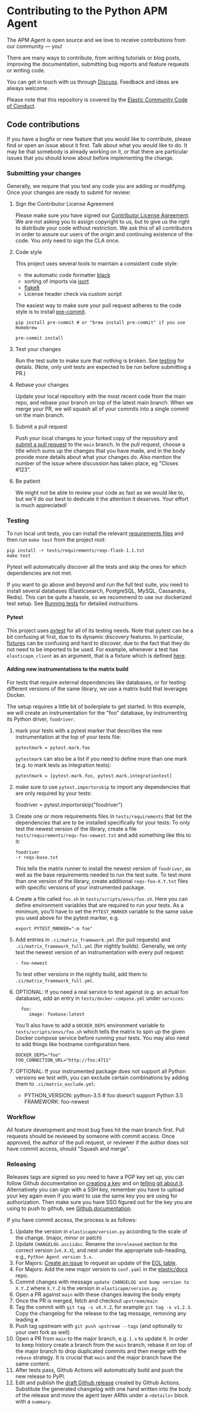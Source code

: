 # Contributing to the Python APM Agent

The APM Agent is open source and we love to receive contributions from our community — you!

There are many ways to contribute,
from writing tutorials or blog posts,
improving the documentation,
submitting bug reports and feature requests or writing code.

You can get in touch with us through [Discuss](https://discuss.elastic.co/c/apm).
Feedback and ideas are always welcome.

Please note that this repository is covered by the [Elastic Community Code of Conduct](https://www.elastic.co/community/codeofconduct).

## Code contributions

If you have a bugfix or new feature that you would like to contribute,
please find or open an issue about it first.
Talk about what you would like to do.
It may be that somebody is already working on it,
or that there are particular issues that you should know about before implementing the change.

### Submitting your changes

Generally, we require that you test any code you are adding or modifying.
Once your changes are ready to submit for review:

1.  Sign the Contributor License Agreement

    Please make sure you have signed our [Contributor License Agreement](https://www.elastic.co/contributor-agreement/).
    We are not asking you to assign copyright to us,
    but to give us the right to distribute your code without restriction.
    We ask this of all contributors in order to assure our users of the origin and continuing existence of the code.
    You only need to sign the CLA once.

1.  Code style

    This project uses several tools to maintain a consistent code style:

    -   the automatic code formatter [black](https://black.readthedocs.io/en/stable/)
    -   sorting of imports via [isort](https://isort.readthedocs.io/en/latest/)
    -   [flake8](http://flake8.pycqa.org/en/latest/)
    -   License header check via custom script

    The easiest way to make sure your pull request adheres to the code style
    is to install [pre-commit](https://pre-commit.com/).

        pip install pre-commit # or "brew install pre-commit" if you use Homebrew

        pre-commit install

1.  Test your changes

    Run the test suite to make sure that nothing is broken.
    See [testing](#testing) for details. (Note, only unit tests are expected
    to be run before submitting a PR.)

1.  Rebase your changes

    Update your local repository with the most recent code from the main repo,
    and rebase your branch on top of the latest main branch.
    When we merge your PR, we will squash all of your commits into a single
    commit on the main branch.

1.  Submit a pull request

    Push your local changes to your forked copy of the repository and [submit a pull request](https://help.github.com/articles/using-pull-requests) to the `main` branch.
    In the pull request,
    choose a title which sums up the changes that you have made,
    and in the body provide more details about what your changes do.
    Also mention the number of the issue where discussion has taken place,
    eg "Closes #123".

1.  Be patient

    We might not be able to review your code as fast as we would like to,
    but we'll do our best to dedicate it the attention it deserves.
    Your effort is much appreciated!

### Testing

To run local unit tests, you can install the relevant
[requirements files](https://github.com/elastic/apm-agent-python/tree/main/tests/requirements)
and then run `make test` from the project root:

    pip install -r tests/requirements/reqs-flask-1.1.txt
    make test

Pytest will automatically discover all the tests and skip the ones for which
dependencies are not met.

If you want to go above and beyond and run the full test suite,
you need to install several databases (Elasticsearch, PostgreSQL, MySQL, Cassandra, Redis).
This can be quite a hassle, so we recommend to use our dockerized test setup.
See [Running tests](https://www.elastic.co/guide/en/apm/agent/python/main/run-tests-locally.html) for detailed instructions.

#### Pytest

This project uses [pytest](https://docs.pytest.org/en/latest/) for all of its
testing needs. Note that pytest can be a bit confusing at first, due to its
dynamic discovery features. In particular,
[fixtures](https://docs.pytest.org/en/stable/fixture.html) can be confusing
and hard to discover, due to the fact that they do not need to be imported to
be used. For example, whenever a test has `elasticapm_client` as an argument,
that is a fixture which is defined
[here](https://github.com/elastic/apm-agent-python/blob/ed4ce5fd5db3cc091a54d3328384fbce62635bbb/tests/fixtures.py#L150).

#### Adding new instrumentations to the matrix build

For tests that require external dependencies like databases, or for testing different versions of the same library,
we use a matrix build that leverages Docker.

The setup requires a little bit of boilerplate to get started.
In this example, we will create an instrumentation for the "foo" database, by instrumenting its Python driver, `foodriver`.

1.  mark your tests with a pytest marker that describes the new instrumentation at the top of your tests file:

        pytestmark = pytest.mark.foo

    `pytestmark` can also be a list if you need to define more than one mark (e.g. to mark tests as integration tests):

        pytestmark = [pytest.mark.foo, pytest.mark.integrationtest]

1.  make sure to use `pytest.importorskip` to import any dependencies that are only required by your tests:

    foodriver = pytest.importorskip("foodriver")

1.  Create one or more requirements files in `tests/requirements` that list the dependencies that are to be installed specifically for your tests:
    To only test the newest version of the library, create a file `tests/requirements/reqs-foo-newest.txt` and add something like this to it:

        foodriver
        -r reqs-base.txt

    This tells the matrix runner to install the newest version of `foodriver`, as well as the base requirements needed to run the test suite.
    To test more than one version of the library, create additional `reqs-foo-X.Y.txt` files with specific versions of your instrumented package.

1.  Create a file called `foo.sh` in `tests/scripts/envs/foo.sh`.
    Here you can define environment variables that are required to run your tests.
    As a minimum, you'll have to set the `PYTEST_MARKER` variable to the same value you used above for the pytest marker, e.g.

        export PYTEST_MARKER="-m foo"

1.  Add entries in `.ci/matrix_framework.yml` (for pull requests) and `.ci/matrix_framework_full.yml` (for nightly builds).
    Generally, we only test the newest version of an instrumentation with every pull request:

        - foo-newest

    To test other versions in the nightly build, add them to `.ci/matrix_framework_full.yml`.

1.  OPTIONAL: If you need a real service to test against (e.g. an actual foo database), add an entry in `tests/docker-compose.yml` under `services`:

          foo:
             image: foobase:latest

    You'll also have to add a `DOCKER_DEPS` environment variable to `tests/scripts/envs/foo.sh` which tells the matrix
    to spin up the given Docker compose service before running your tests.
    You may also need to add things like hostname configuration here.

        DOCKER_DEPS="foo"
        FOO_CONNECTION_URL="http://foo:4711"

1.  OPTIONAL: If your instrumented package does not support all Python versions we test with, you can exclude certain combinations by adding them to `.ci/matrix_exclude.yml`:

    -   PYTHON_VERSION: python-3.5 # foo doesn't support Python 3.5
        FRAMEWORK: foo-newest

### Workflow

All feature development and most bug fixes hit the main branch first.
Pull requests should be reviewed by someone with commit access.
Once approved, the author of the pull request,
or reviewer if the author does not have commit access,
should "Squash and merge".

### Releasing

Releases tags are signed so you need to have a PGP key set up, you can follow Github documentation on [creating a key](https://docs.github.com/en/authentication/managing-commit-signature-verification/generating-a-new-gpg-key) and
on [telling git about it](https://docs.github.com/en/authentication/managing-commit-signature-verification/telling-git-about-your-signing-key). Alternatively you can sign with a SSH key, remember you have to upload your key
again even if you want to use the same key you are using for authorization.
Then make sure you have SSO figured out for the key you are using to push to github, see [Github documentation](https://docs.github.com/articles/authenticating-to-a-github-organization-with-saml-single-sign-on/).

If you have commit access, the process is as follows:

1. Update the version in `elasticapm/version.py` according to the scale of the change. (major, minor or patch)
1. Update `CHANGELOG.asciidoc`. Rename the `Unreleased` section to the correct version (`vX.X.X`), and nest under the appropriate sub-heading, e.g., `Python Agent version 5.x`.
1. For Majors: [Create an issue](https://github.com/elastic/website-requests/issues/new) to request an update of the [EOL table](https://www.elastic.co/support/eol).
1. For Majors: Add the new major version to `conf.yaml` in the [elastic/docs](https://github.com/elastic/docs) repo.
1. Commit changes with message `update CHANGELOG and bump version to X.Y.Z`
   where `X.Y.Z` is the version in `elasticapm/version.py`
1. Open a PR against `main` with these changes leaving the body empty
1. Once the PR is merged, fetch and checkout `upstream/main`
1. Tag the commit with `git tag -s vX.Y.Z`, for example `git tag -s v1.2.3`.
   Copy the changelog for the release to the tag message, removing any leading `#`.
1. Push tag upstream with `git push upstream --tags` (and optionally to your own fork as well)
1. Open a PR from `main` to the major branch, e.g. `1.x` to update it. In order to keep history create a
   branch from the `main` branch, rebase it on top of the major branch to drop duplicated commits and then
   merge with the `rebase` strategy. It is crucial that `main` and the major branch have the same content.
1. After tests pass, Github Actions will automatically build and push the new release to PyPI.
1. Edit and publish the [draft Github release](https://github.com/elastic/apm-agent-python/releases)
   created by Github Actions. Substitute the generated changelog with one hand written into the body of the
   release and move the agent layer ARNs under a `<details>` block with a `summary`.
